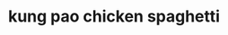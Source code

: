 ---
id: 593044f944e3ce00113dfb72
servings: 8
notes: 'total time:  0: 20 prep:  0: 10 cook:  0: 10 level:  easy this is very hot!!ingredientsdirections'
directions: 'bring a large pot of salted water to boil. add pasta and cook according to package instructions; drain well.
meanwhile; heat vegetable oil in a large skillet over medium high heat.
season chicken all over with salt and pepper. add to skillet and sauté; stirring occasionally; until golden and cooked through; about 6-8 minutes. remove chicken from skillet.
stir in garlic and cook until fragrant; about 1 minute.
stir in cornstarch until evenly incorporated. add soy sauce; chicken broth; sweet chili sauce; sriracha and rice wine vinegar and whisk until combined. simmer for 1-2 minutes; until reduced slightly. stir in pasta; chicken; peanuts and green onions.'
ingredients: '1 lb. spaghetti
2 tbsp. vegetable oil
1 lb. boneless
 skinless chicken breasts
 cubed
kosher salt
freshly ground black pepper
3 cloves garlic
 minced
2 tbsp. cornstarch
1/3 c. soy sauce
1/2 c. chicken broth
1/4 c. sweet chili sauce
2 tbsp. sriracha
2 tbsp. rice wine vinegar
1/2 c. roasted peanuts
 chopped
3 green onions
 thinly sliced'
rating: 4
ease: easy
category: main course
href: 'https://www.delish.com/cooking/recipe-ideas/recipes/a51063/kung-pao-spaghetti-recipe/'
totalTime:
cookTime:
prepTime:
title: kung pao chicken spaghetti

path: /kung-pao-chicken-spaghetti
---